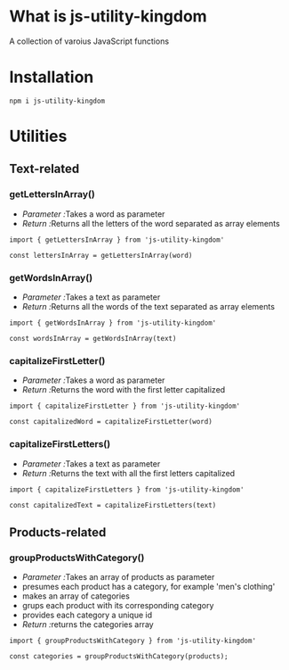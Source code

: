 <h1>What is js-utility-kingdom</h1>

<p>A collection of varoius JavaScript functions</p>

<h1>Installation</h1>

```npm i js-utility-kingdom```

<h1>Utilities</h1>

<h2>Text-related</h2>

<h3>getLettersInArray()</h3>

<ul>
<li><em>Parameter :</em>Takes a word as parameter</li>
<li><em>Return :</em>Returns all the letters of the word separated as array elements</li>
</ul>

```import { getLettersInArray } from 'js-utility-kingdom'```

```const lettersInArray = getLettersInArray(word)```

<h3>getWordsInArray()</h3>

<ul>
<li><em>Parameter :</em>Takes a text as parameter</li>
<li><em>Return :</em>Returns all the words of the text separated as array elements</li>
</ul>

```import { getWordsInArray } from 'js-utility-kingdom'```

```const wordsInArray = getWordsInArray(text)```

<h3>capitalizeFirstLetter()</h3>

<ul>
<li><em>Parameter :</em>Takes a word as parameter</li>
<li><em>Return :</em>Returns the word with the first letter capitalized</li>
</ul>

```import { capitalizeFirstLetter } from 'js-utility-kingdom'```

```const capitalizedWord = capitalizeFirstLetter(word)```

<h3>capitalizeFirstLetters()</h3>

<ul>
<li><em>Parameter :</em>Takes a text as parameter</li>
<li><em>Return :</em>Returns the text with all the first letters capitalized</li>
</ul>

```import { capitalizeFirstLetters } from 'js-utility-kingdom'```

```const capitalizedText = capitalizeFirstLetters(text)```


<h2>Products-related</h2>

<h3>groupProductsWithCategory()</h3>

<ul>
<li><em>Parameter :</em>Takes an array of products as parameter</li> 
<li>presumes each product has a category, for example 'men's clothing'</li> 
<li>makes an array of categories</li> 
<li>grups each product with its corresponding category</li> 
<li>provides each category a unique id</li>
<li><em>Return :</em>returns the categories array</li> 
</ul>

```import { groupProductsWithCategory } from 'js-utility-kingdom'```

```const categories = groupProductsWithCategory(products);```
